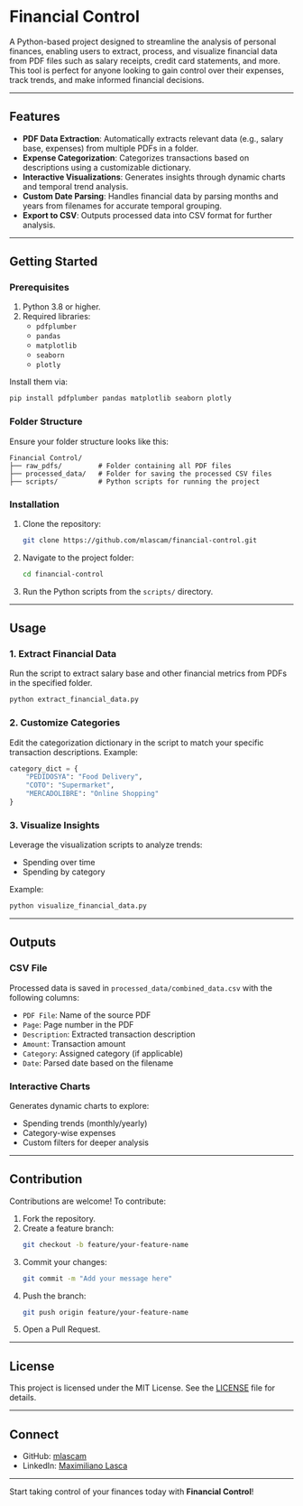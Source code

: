 # Financial Control

A Python-based project designed to streamline the analysis of personal finances, enabling users to extract, process, and visualize financial data from PDF files such as salary receipts, credit card statements, and more. This tool is perfect for anyone looking to gain control over their expenses, track trends, and make informed financial decisions.

---

## Features

- **PDF Data Extraction**: Automatically extracts relevant data (e.g., salary base, expenses) from multiple PDFs in a folder.
- **Expense Categorization**: Categorizes transactions based on descriptions using a customizable dictionary.
- **Interactive Visualizations**: Generates insights through dynamic charts and temporal trend analysis.
- **Custom Date Parsing**: Handles financial data by parsing months and years from filenames for accurate temporal grouping.
- **Export to CSV**: Outputs processed data into CSV format for further analysis.

---

## Getting Started

### Prerequisites

1. Python 3.8 or higher.
2. Required libraries:
   - `pdfplumber`
   - `pandas`
   - `matplotlib`
   - `seaborn`
   - `plotly`

Install them via:
```bash
pip install pdfplumber pandas matplotlib seaborn plotly
```

### Folder Structure

Ensure your folder structure looks like this:
```
Financial Control/
├── raw_pdfs/         # Folder containing all PDF files
├── processed_data/   # Folder for saving the processed CSV files
├── scripts/          # Python scripts for running the project
```

### Installation

1. Clone the repository:
   ```bash
   git clone https://github.com/mlascam/financial-control.git
   ```
2. Navigate to the project folder:
   ```bash
   cd financial-control
   ```
3. Run the Python scripts from the `scripts/` directory.

---

## Usage

### 1. Extract Financial Data
Run the script to extract salary base and other financial metrics from PDFs in the specified folder.
```bash
python extract_financial_data.py
```

### 2. Customize Categories
Edit the categorization dictionary in the script to match your specific transaction descriptions. Example:
```python
category_dict = {
    "PEDIDOSYA": "Food Delivery",
    "COTO": "Supermarket",
    "MERCADOLIBRE": "Online Shopping"
}
```

### 3. Visualize Insights
Leverage the visualization scripts to analyze trends:
- Spending over time
- Spending by category

Example:
```bash
python visualize_financial_data.py
```

---

## Outputs

### CSV File
Processed data is saved in `processed_data/combined_data.csv` with the following columns:
- `PDF File`: Name of the source PDF
- `Page`: Page number in the PDF
- `Description`: Extracted transaction description
- `Amount`: Transaction amount
- `Category`: Assigned category (if applicable)
- `Date`: Parsed date based on the filename

### Interactive Charts
Generates dynamic charts to explore:
- Spending trends (monthly/yearly)
- Category-wise expenses
- Custom filters for deeper analysis

---

## Contribution

Contributions are welcome! To contribute:
1. Fork the repository.
2. Create a feature branch:
   ```bash
   git checkout -b feature/your-feature-name
   ```
3. Commit your changes:
   ```bash
   git commit -m "Add your message here"
   ```
4. Push the branch:
   ```bash
   git push origin feature/your-feature-name
   ```
5. Open a Pull Request.

---

## License

This project is licensed under the MIT License. See the [LICENSE](https://github.com/mlascam/financial-control/blob/main/LICENSE) file for details.

---

## Connect

- GitHub: [mlascam](https://github.com/mlascam)
- LinkedIn: [Maximiliano Lasca](https://www.linkedin.com/in/maximiliano-lasca)

---

Start taking control of your finances today with **Financial Control**!
